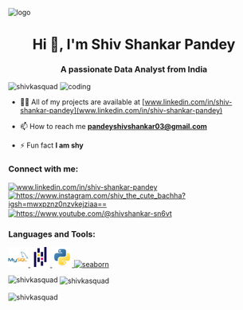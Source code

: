 ![logo]()

<h1 align="center">Hi 👋, I'm Shiv Shankar Pandey</h1>
<h3 align="center">A passionate Data Analyst from India</h3>

<img align="right" alt="coding" width="400" src="https://user-images.githubusercontent.com/55389276/140866485-8fb1c876-9a8f-4d6a-98dc-08c4981eaf70.gif">

<p align="left"> <img src="https://komarev.com/ghpvc/?username=shivkasquad&label=Profile%20views&color=0e75b6&style=flat" alt="shivkasquad" /> </p>

- 👨‍💻 All of my projects are available at [www.linkedin.com/in/shiv-shankar-pandey](www.linkedin.com/in/shiv-shankar-pandey)

- 📫 How to reach me **pandeyshivshankar03@gmail.com**

- ⚡ Fun fact **I am shy**

<h3 align="left">Connect with me:</h3>
<p align="left">
<a href="https://linkedin.com/in/www.linkedin.com/in/shiv-shankar-pandey" target="blank"><img align="center" src="https://raw.githubusercontent.com/rahuldkjain/github-profile-readme-generator/master/src/images/icons/Social/linked-in-alt.svg" alt="www.linkedin.com/in/shiv-shankar-pandey" height="30" width="40" /></a>
<a href="https://instagram.com/https://www.instagram.com/shiv_the_cute_bachha?igsh=mwxpznz0nzvkejziaa==" target="blank"><img align="center" src="https://raw.githubusercontent.com/rahuldkjain/github-profile-readme-generator/master/src/images/icons/Social/instagram.svg" alt="https://www.instagram.com/shiv_the_cute_bachha?igsh=mwxpznz0nzvkejziaa==" height="30" width="40" /></a>
<a href="https://www.youtube.com/c/https://www.youtube.com/@shivshankar-sn6vt" target="blank"><img align="center" src="https://raw.githubusercontent.com/rahuldkjain/github-profile-readme-generator/master/src/images/icons/Social/youtube.svg" alt="https://www.youtube.com/@shivshankar-sn6vt" height="30" width="40" /></a>
</p>

<h3 align="left">Languages and Tools:</h3>
<p align="left"> <a href="https://www.mysql.com/" target="_blank" rel="noreferrer"> <img src="https://raw.githubusercontent.com/devicons/devicon/master/icons/mysql/mysql-original-wordmark.svg" alt="mysql" width="40" height="40"/> </a> <a href="https://pandas.pydata.org/" target="_blank" rel="noreferrer"> <img src="https://raw.githubusercontent.com/devicons/devicon/2ae2a900d2f041da66e950e4d48052658d850630/icons/pandas/pandas-original.svg" alt="pandas" width="40" height="40"/> </a> <a href="https://www.python.org" target="_blank" rel="noreferrer"> <img src="https://raw.githubusercontent.com/devicons/devicon/master/icons/python/python-original.svg" alt="python" width="40" height="40"/> </a> <a href="https://seaborn.pydata.org/" target="_blank" rel="noreferrer"> <img src="https://seaborn.pydata.org/_images/logo-mark-lightbg.svg" alt="seaborn" width="40" height="40"/> </a> </p>

<p><img align="left" src="https://github-readme-stats.vercel.app/api/top-langs?username=shivkasquad&show_icons=true&locale=en&layout=compact" alt="shivkasquad" /></p>

<p>&nbsp;<img align="center" src="https://github-readme-stats.vercel.app/api?username=shivkasquad&show_icons=true&locale=en" alt="shivkasquad" /></p>

<p><img align="center" src="https://github-readme-streak-stats.herokuapp.com/?user=shivkasquad&" alt="shivkasquad" /></p>
